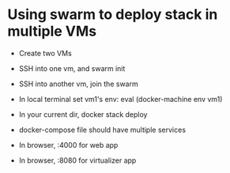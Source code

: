 # Using swarm to deploy stack in multiple VMs

- Create two VMs

- SSH into one vm, and swarm init

- SSH into another vm, join the swarm

- In local terminal set vm1's env: eval (docker-machine env vm1)

- In your current dir, docker stack deploy

- docker-compose file should have multiple services

- In browser, <vm ip>:4000 for web app

- In browser, <vm ip>:8080 for virtualizer app


